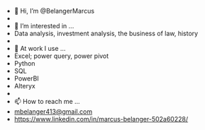 - 👋 Hi, I’m @BelangerMarcus
- 
- 👀 I’m interested in ...
- Data analysis, investment analysis, the business of law, history
- 
- 🌱 At work I use ...
- Excel; power query, power pivot
- Python
- SQL
- PowerBI
- Alteryx
- 
- 📫 How to reach me ...
- mbelanger413@gmail.com
- https://www.linkedin.com/in/marcus-belanger-502a60228/
